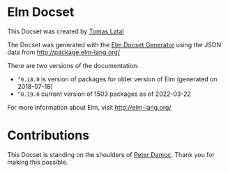 Elm Docset
=======================

This Docset was created by [Tomas Latal](https://github.com/kraklin/)

The Docset was generated with the [Elm Docset Generator](https://github.com/kraklin/elm-docset) using the JSON data from http://package.elm-lang.org/

There are two versions of the documentation: 
  * `^0.18.0` is version of packages for older version of Elm (generated on 2018-07-18)
  * `^0.19.0` current version of 1503 packages as of 2022-03-22

For more information about Elm, visit http://elm-lang.org/

Contributions
=============

This Docset is standing on the shoulders of [Peter Damoc](https://github.com/pdamoc).
Thank you for making this possible.

